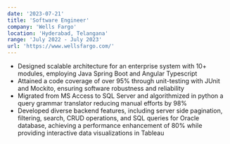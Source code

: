 ```yaml
---
date: '2023-07-21'
title: 'Software Engineer'
company: 'Wells Fargo'
location: 'Hyderabad, Telangana'
range: 'July 2022 - July 2023'
url: 'https://www.wellsfargo.com/'
---
```


- Designed scalable architecture for an enterprise system with 10+ modules, employing Java Spring Boot and Angular
Typescript
- Attained a code coverage of over 95% through unit-testing with JUnit and Mockito, ensuring software robustness and reliability
- Migrated from MS Access to SQL Server and algorithmized in python a query grammar translator reducing manual efforts by 98%
- Developed diverse backend features, including server side pagination, filtering, search, CRUD operations, and SQL queries for Oracle database, achieving a performance enhancement of 80% while providing interactive data visualizations in Tableau
